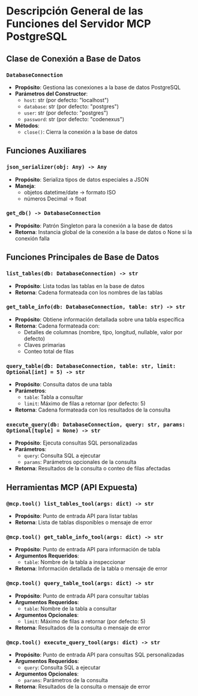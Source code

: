# Descripción General de las Funciones del Servidor MCP PostgreSQL

## Clase de Conexión a Base de Datos

### `DatabaseConnection`
- **Propósito**: Gestiona las conexiones a la base de datos PostgreSQL
- **Parámetros del Constructor**:
  - `host`: str (por defecto: "localhost")
  - `database`: str (por defecto: "postgres")
  - `user`: str (por defecto: "postgres")
  - `password`: str (por defecto: "codenexus")
- **Métodos**:
  - `close()`: Cierra la conexión a la base de datos

## Funciones Auxiliares

### `json_serializer(obj: Any) -> Any`
- **Propósito**: Serializa tipos de datos especiales a JSON
- **Maneja**:
  - objetos datetime/date → formato ISO
  - números Decimal → float

### `get_db() -> DatabaseConnection`
- **Propósito**: Patrón Singleton para la conexión a la base de datos
- **Retorna**: Instancia global de la conexión a la base de datos o None si la conexión falla

## Funciones Principales de Base de Datos

### `list_tables(db: DatabaseConnection) -> str`
- **Propósito**: Lista todas las tablas en la base de datos
- **Retorna**: Cadena formateada con los nombres de las tablas

### `get_table_info(db: DatabaseConnection, table: str) -> str`
- **Propósito**: Obtiene información detallada sobre una tabla específica
- **Retorna**: Cadena formateada con:
  - Detalles de columnas (nombre, tipo, longitud, nullable, valor por defecto)
  - Claves primarias
  - Conteo total de filas

### `query_table(db: DatabaseConnection, table: str, limit: Optional[int] = 5) -> str`
- **Propósito**: Consulta datos de una tabla
- **Parámetros**:
  - `table`: Tabla a consultar
  - `limit`: Máximo de filas a retornar (por defecto: 5)
- **Retorna**: Cadena formateada con los resultados de la consulta

### `execute_query(db: DatabaseConnection, query: str, params: Optional[tuple] = None) -> str`
- **Propósito**: Ejecuta consultas SQL personalizadas
- **Parámetros**:
  - `query`: Consulta SQL a ejecutar
  - `params`: Parámetros opcionales de la consulta
- **Retorna**: Resultados de la consulta o conteo de filas afectadas

## Herramientas MCP (API Expuesta)

### `@mcp.tool() list_tables_tool(args: dict) -> str`
- **Propósito**: Punto de entrada API para listar tablas
- **Retorna**: Lista de tablas disponibles o mensaje de error

### `@mcp.tool() get_table_info_tool(args: dict) -> str`
- **Propósito**: Punto de entrada API para información de tabla
- **Argumentos Requeridos**:
  - `table`: Nombre de la tabla a inspeccionar
- **Retorna**: Información detallada de la tabla o mensaje de error

### `@mcp.tool() query_table_tool(args: dict) -> str`
- **Propósito**: Punto de entrada API para consultar tablas
- **Argumentos Requeridos**:
  - `table`: Nombre de la tabla a consultar
- **Argumentos Opcionales**:
  - `limit`: Máximo de filas a retornar (por defecto: 5)
- **Retorna**: Resultados de la consulta o mensaje de error

### `@mcp.tool() execute_query_tool(args: dict) -> str`
- **Propósito**: Punto de entrada API para consultas SQL personalizadas
- **Argumentos Requeridos**:
  - `query`: Consulta SQL a ejecutar
- **Argumentos Opcionales**:
  - `params`: Parámetros de la consulta
- **Retorna**: Resultados de la consulta o mensaje de error